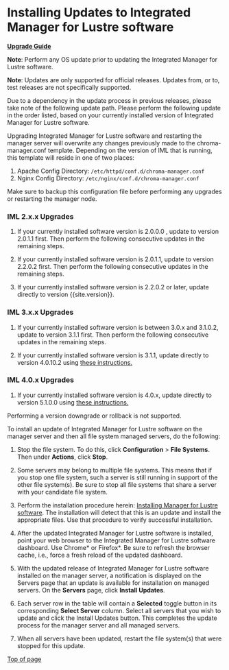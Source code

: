 # Installing Updates to Integrated Manager for Lustre software

[**Upgrade Guide**](ug_TOC.md)

**Note**: Perform any OS update prior to updating the Integrated Manager
for Lustre software.

**Note**: Updates are only supported for official releases. Updates
from, or to, test releases are not specifically supported.

Due to a dependency in the update process in previous releases, please
take note of the following update path. Please perform the following
update in the order listed, based on your currently installed version of
Integrated Manager for Lustre software.

Upgrading Integrated Manager for Lustre software and restarting the manager
server will overwrite any changes previously made to the
chroma-manager.conf template. Depending on the version of IML that is running,
this template will reside in one of two places:

1. Apache Config Directory: `/etc/httpd/conf.d/chroma-manager.conf`
1. Nginx Config Directory: `/etc/nginx/conf.d/chroma-manager.conf`

Make sure to backup this configuration file before performing any upgrades or restarting the manager node.

### IML 2.x.x Upgrades

1.  If your currently installed software version is 2.0.0.0 , update to
    version 2.0.1.1 first. Then perform the following consecutive
    updates in the remaining steps.

1.  If your currently installed software version is 2.0.1.1, update to
    version 2.2.0.2 first. Then perform the following consecutive
    updates in the remaining steps.

1.  If your currently installed software version is 2.2.0.2 or later,
    update directly to version {{site.version}}.

### IML 3.x.x Upgrades

1.  If your currently installed software version is between 3.0.x and 3.1.0.2, update to
    version 3.1.1 first. Then perform the following consecutive
    updates in the remaining steps.

1.  If your currently installed software version is 3.1.1,
    update directly to version 4.0.10.2 using [these instructions.](../Upgrade_Guide/Upgrade_EE-3.1-el7_to_LU-LTS-el7.md)

### IML 4.0.x Upgrades

1.  If your currently installed software version is 4.0.x,
    update directly to version 5.1.0.0 using [these instructions.](../Upgrade_Guide/upgrade_iml-4.0-el7_to_iml-5.1-el7.md)

Performing a version downgrade or rollback is not supported.

To install an update of Integrated Manager for Lustre software on the manager
server and then all file system managed servers, do the following:

1.  Stop the file system. To do this, click **Configuration** &gt;
    **File Systems**. Then under **Actions**, click **Stop**.

2.  Some servers may belong to multiple file systems. This means that if
    you stop one file system, such a server is still running in support
    of the other file system(s). Be sure to stop all file systems that
    share a server with your candidate file system.

3.  Perform the installation procedure herein: [Installing Manager
    for Lustre software](../Install_Guide/ig_ch_05_install.md#installing-integrated-manager-for-lustre-software).
    The installation will detect that this is an update and install the
    appropriate files. Use that procedure to verify successful
    installation.

4.  After the updated Integrated Manager for Lustre software is installed,
    point your web browser to the Integrated Manager for Lustre software dashboard.
    Use Chrome\* or Firefox\*. Be sure to refresh the browser cache,
    i.e., force a fresh reload of the updated dashboard.

5.  With the updated release of Integrated Manager for Lustre software
    installed on the manager server, a notification is displayed on the
    Servers page that an update is available for installation on managed
    servers. On the **Servers** page, click **Install Updates**.

6.  Each server row in the table will contain a **Selected** toggle
    button in its corresponding **Select Server** column. Select all
    servers that you wish to update and click the Install Updates
    button. This completes the update process for the manager server and
    all managed servers.

7.  When all servers have been updated, restart the file system(s) that
    were stopped for this update.

[Top of page](#installing-updates-to-integrated-manager-for-lustre-software)
